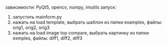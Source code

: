зависимости: PyQt5, opencv, numpy, imutils
запуск:
1. запустить mainform.py
2. нажать на load template, выбрать шаблон из папки examples, файлы: orig1, orig2, orig3
3. нажать на load image top compare, выбрать картинку из папки exmples, файлы: diff1, diff2, diff3